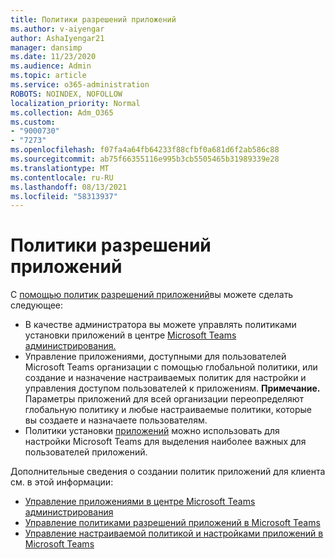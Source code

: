 ```yaml
---
title: Политики разрешений приложений
ms.author: v-aiyengar
author: AshaIyengar21
manager: dansimp
ms.date: 11/23/2020
ms.audience: Admin
ms.topic: article
ms.service: o365-administration
ROBOTS: NOINDEX, NOFOLLOW
localization_priority: Normal
ms.collection: Adm_O365
ms.custom:
- "9000730"
- "7273"
ms.openlocfilehash: f07fa4a64fb64233f88cfbf0a681d6f2ab586c88
ms.sourcegitcommit: ab75f66355116e995b3cb5505465b31989339e28
ms.translationtype: MT
ms.contentlocale: ru-RU
ms.lasthandoff: 08/13/2021
ms.locfileid: "58313937"
---
```

# <a name="app-permission-policies"></a>Политики разрешений приложений

С [помощью политик разрешений приложений](https://docs.microsoft.com/microsoftteams/teams-app-permission-policies)вы можете сделать следующее:
- В качестве администратора вы можете управлять политиками установки приложений в центре [Microsoft Teams администрирования.](https://admin.teams.microsoft.com/policies/app-permission)
- Управление приложениями, доступными для пользователей Microsoft Teams организации с [](https://docs.microsoft.com/microsoftteams/teams-app-permission-policies#create-a-custom-app-permission-policy) помощью глобальной политики, или создание и назначение настраиваемых политик для настройки и управления доступом пользователей к приложениям. 
**Примечание.** Параметры приложений для всей организации переопределяют глобальную политику и любые настраиваемые политики, которые вы создаете и назначаете пользователям.
- Политики установки [приложений](https://docs.microsoft.com/microsoftteams/teams-app-setup-policies) можно использовать для настройки Microsoft Teams для выделения наиболее важных для пользователей приложений. 


Дополнительные сведения о создании политик приложений для клиента см. в этой информации:
- [Управление приложениями в центре Microsoft Teams администрирования](https://docs.microsoft.com/MicrosoftTeams/manage-apps)
- [Управление политиками разрешений приложений в Microsoft Teams](https://docs.microsoft.com/microsoftteams/teams-app-permission-policies)
- [Управление настраиваемой политикой и настройками приложений в Microsoft Teams](https://docs.microsoft.com/MicrosoftTeams/teams-custom-app-policies-and-settings)
